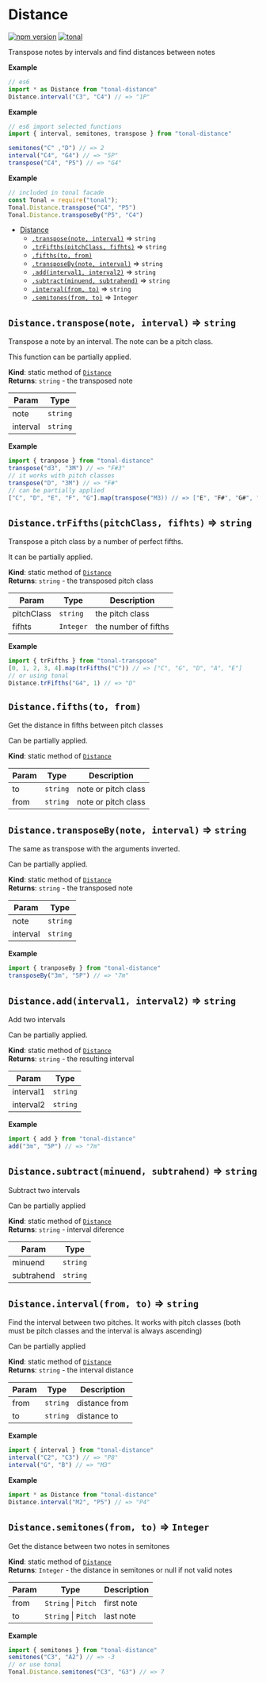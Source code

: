 <a name="module_Distance"></a>

# Distance
[![npm version](https://img.shields.io/npm/v/tonal-distance.svg)](https://www.npmjs.com/package/tonal-distance)
[![tonal](https://img.shields.io/badge/tonal-distance-yellow.svg)](https://github.com/danigb/tonal/tree/master/packages/tonal/distance)

Transpose notes by intervals and find distances between notes

**Example**  
```js
// es6
import * as Distance from "tonal-distance"
Distance.interval("C3", "C4") // => "1P"
```
**Example**  
```js
// es6 import selected functions
import { interval, semitones, transpose } from "tonal-distance"

semitones("C" ,"D") // => 2
interval("C4", "G4") // => "5P"
transpose("C4", "P5") // => "G4"
```
**Example**  
```js
// included in tonal facade
const Tonal = require("tonal");
Tonal.Distance.transpose("C4", "P5")
Tonal.Distance.transposeBy("P5", "C4")
```

* [Distance](#module_Distance)
    * [`.transpose(note, interval)`](#module_Distance.transpose) ⇒ <code>string</code>
    * [`.trFifths(pitchClass, fifhts)`](#module_Distance.trFifths) ⇒ <code>string</code>
    * [`.fifths(to, from)`](#module_Distance.fifths)
    * [`.transposeBy(note, interval)`](#module_Distance.transposeBy) ⇒ <code>string</code>
    * [`.add(interval1, interval2)`](#module_Distance.add) ⇒ <code>string</code>
    * [`.subtract(minuend, subtrahend)`](#module_Distance.subtract) ⇒ <code>string</code>
    * [`.interval(from, to)`](#module_Distance.interval) ⇒ <code>string</code>
    * [`.semitones(from, to)`](#module_Distance.semitones) ⇒ <code>Integer</code>

<a name="module_Distance.transpose"></a>

## `Distance.transpose(note, interval)` ⇒ <code>string</code>
Transpose a note by an interval. The note can be a pitch class.

This function can be partially applied.

**Kind**: static method of [<code>Distance</code>](#module_Distance)  
**Returns**: <code>string</code> - the transposed note  

| Param | Type |
| --- | --- |
| note | <code>string</code> | 
| interval | <code>string</code> | 

**Example**  
```js
import { tranpose } from "tonal-distance"
transpose("d3", "3M") // => "F#3"
// it works with pitch classes
transpose("D", "3M") // => "F#"
// can be partially applied
["C", "D", "E", "F", "G"].map(transpose("M3)) // => ["E", "F#", "G#", "A", "B"]
```
<a name="module_Distance.trFifths"></a>

## `Distance.trFifths(pitchClass, fifhts)` ⇒ <code>string</code>
Transpose a pitch class by a number of perfect fifths.

It can be partially applied.

**Kind**: static method of [<code>Distance</code>](#module_Distance)  
**Returns**: <code>string</code> - the transposed pitch class  

| Param | Type | Description |
| --- | --- | --- |
| pitchClass | <code>string</code> | the pitch class |
| fifhts | <code>Integer</code> | the number of fifths |

**Example**  
```js
import { trFifths } from "tonal-transpose"
[0, 1, 2, 3, 4].map(trFifths("C")) // => ["C", "G", "D", "A", "E"]
// or using tonal
Distance.trFifths("G4", 1) // => "D"
```
<a name="module_Distance.fifths"></a>

## `Distance.fifths(to, from)`
Get the distance in fifths between pitch classes

Can be partially applied.

**Kind**: static method of [<code>Distance</code>](#module_Distance)  

| Param | Type | Description |
| --- | --- | --- |
| to | <code>string</code> | note or pitch class |
| from | <code>string</code> | note or pitch class |

<a name="module_Distance.transposeBy"></a>

## `Distance.transposeBy(note, interval)` ⇒ <code>string</code>
The same as transpose with the arguments inverted.

Can be partially applied.

**Kind**: static method of [<code>Distance</code>](#module_Distance)  
**Returns**: <code>string</code> - the transposed note  

| Param | Type |
| --- | --- |
| note | <code>string</code> | 
| interval | <code>string</code> | 

**Example**  
```js
import { tranposeBy } from "tonal-distance"
transposeBy("3m", "5P") // => "7m"
```
<a name="module_Distance.add"></a>

## `Distance.add(interval1, interval2)` ⇒ <code>string</code>
Add two intervals

Can be partially applied.

**Kind**: static method of [<code>Distance</code>](#module_Distance)  
**Returns**: <code>string</code> - the resulting interval  

| Param | Type |
| --- | --- |
| interval1 | <code>string</code> | 
| interval2 | <code>string</code> | 

**Example**  
```js
import { add } from "tonal-distance"
add("3m", "5P") // => "7m"
```
<a name="module_Distance.subtract"></a>

## `Distance.subtract(minuend, subtrahend)` ⇒ <code>string</code>
Subtract two intervals

Can be partially applied

**Kind**: static method of [<code>Distance</code>](#module_Distance)  
**Returns**: <code>string</code> - interval diference  

| Param | Type |
| --- | --- |
| minuend | <code>string</code> | 
| subtrahend | <code>string</code> | 

<a name="module_Distance.interval"></a>

## `Distance.interval(from, to)` ⇒ <code>string</code>
Find the interval between two pitches. It works with pitch classes
(both must be pitch classes and the interval is always ascending)

Can be partially applied

**Kind**: static method of [<code>Distance</code>](#module_Distance)  
**Returns**: <code>string</code> - the interval distance  

| Param | Type | Description |
| --- | --- | --- |
| from | <code>string</code> | distance from |
| to | <code>string</code> | distance to |

**Example**  
```js
import { interval } from "tonal-distance"
interval("C2", "C3") // => "P8"
interval("G", "B") // => "M3"
```
**Example**  
```js
import * as Distance from "tonal-distance"
Distance.interval("M2", "P5") // => "P4"
```
<a name="module_Distance.semitones"></a>

## `Distance.semitones(from, to)` ⇒ <code>Integer</code>
Get the distance between two notes in semitones

**Kind**: static method of [<code>Distance</code>](#module_Distance)  
**Returns**: <code>Integer</code> - the distance in semitones or null if not valid notes  

| Param | Type | Description |
| --- | --- | --- |
| from | <code>String</code> \| <code>Pitch</code> | first note |
| to | <code>String</code> \| <code>Pitch</code> | last note |

**Example**  
```js
import { semitones } from "tonal-distance"
semitones("C3", "A2") // => -3
// or use tonal
Tonal.Distance.semitones("C3", "G3") // => 7
```
